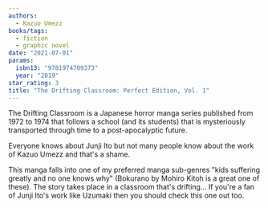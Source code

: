 ```yaml
---
authors:
  - Kazuo Umezz
books/tags:
  - fiction
  - graphic novel
date: "2021-07-01"
params:
  isbn13: "9781974709373"
  year: "2019"
star_rating: 3
title: "The Drifting Classroom: Perfect Edition, Vol. 1"
---
```


The Drifting Classroom is a Japanese horror manga series published from 1972 to 1974 that follows a school (and its students) that is mysteriously transported through time to a post-apocalyptic future.

<!--more-->

Everyone knows about Junji Ito but not many people know about the work of Kazuo Umezz and that's a shame.

This manga falls into one of my preferred manga sub-genres "kids suffering greatly and no one knows why" (Bokurano by Mohiro Kitoh is a great one of these). The story takes place in a classroom that's drifting... If you're a fan of Junji Ito's work like Uzumaki then you should check this one out too.

